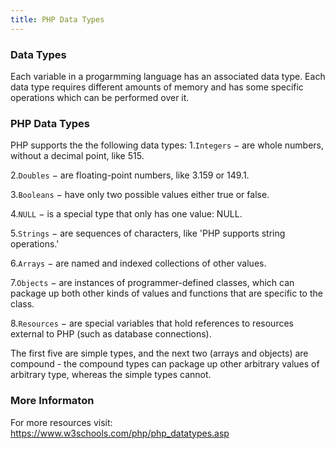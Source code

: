 ```yaml
---
title: PHP Data Types
---
```


### Data Types

Each variable in a progarmming language has an associated data type.
Each data type requires different amounts of memory and has some specific operations which can be performed over it. 

 ### PHP Data Types
 
PHP supports the the following data types:
 1.`Integers` − are whole numbers, without a decimal point, like 515.
 
 2.`Doubles` − are floating-point numbers, like 3.159 or 149.1.
 
 3.`Booleans` − have only two possible values either true or false.
 
 4.`NULL` − is a special type that only has one value: NULL.
 
 5.`Strings` − are sequences of characters, like 'PHP supports string operations.'
 
 6.`Arrays` − are named and indexed collections of other values.
 
 7.`Objects` − are instances of programmer-defined classes, which can package up both other kinds of values and functions that are specific to the class.
 
 8.`Resources` − are special variables that hold references to resources external to PHP (such as database connections).
 
 The first five are simple types, and the next two (arrays and objects) are compound - the compound types can package up other arbitrary values of arbitrary type, whereas the simple types cannot.
 
 ### More Informaton
 For more resources visit: https://www.w3schools.com/php/php_datatypes.asp
